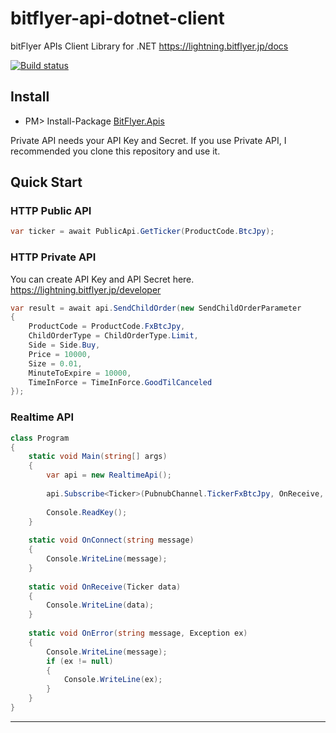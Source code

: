 # bitflyer-api-dotnet-client

bitFlyer APIs Client Library for .NET https://lightning.bitflyer.jp/docs

[![Build status](https://ci.appveyor.com/api/projects/status/ejbfftj9qdkc69mp/branch/master?svg=true)](https://ci.appveyor.com/project/kiyoaki/bitflyer-api-dotnet-client/branch/master)

Install
---
* PM> Install-Package [BitFlyer.Apis](https://www.nuget.org/packages/BitFlyer.Apis)

Private API needs your API Key and Secret. If you use Private API, I recommended you clone this repository and use it.

Quick Start
---
### HTTP Public API

```csharp
var ticker = await PublicApi.GetTicker(ProductCode.BtcJpy);
```

### HTTP Private API

You can create API Key and API Secret here.
https://lightning.bitflyer.jp/developer

```csharp
var result = await api.SendChildOrder(new SendChildOrderParameter
{
    ProductCode = ProductCode.FxBtcJpy,
    ChildOrderType = ChildOrderType.Limit,
    Side = Side.Buy,
    Price = 10000,
    Size = 0.01,
    MinuteToExpire = 10000,
    TimeInForce = TimeInForce.GoodTilCanceled
});
```

### Realtime API

```csharp
class Program
{
    static void Main(string[] args)
    {
        var api = new RealtimeApi();
        
        api.Subscribe<Ticker>(PubnubChannel.TickerFxBtcJpy, OnReceive, OnConnect, OnError);
        
        Console.ReadKey();
    }
    
    static void OnConnect(string message)
    {
        Console.WriteLine(message);
    }
    
    static void OnReceive(Ticker data)
    {
        Console.WriteLine(data);
    }
    
    static void OnError(string message, Exception ex)
    {
        Console.WriteLine(message);
        if (ex != null)
        {
            Console.WriteLine(ex);
        }
    }
}
```

---
